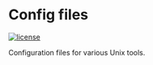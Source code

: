 # Config files
[![license](https://img.shields.io/badge/license-Apache_2.0-blue.svg)](LICENSE)

Configuration files for various Unix tools.
